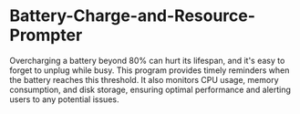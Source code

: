 # Battery-Charge-and-Resource-Prompter
Overcharging a battery beyond 80% can hurt its lifespan, and it's easy to forget to unplug while busy. This program provides timely reminders when the battery reaches this threshold. It also monitors CPU usage, memory consumption, and disk storage, ensuring optimal performance and alerting users to any potential issues.
